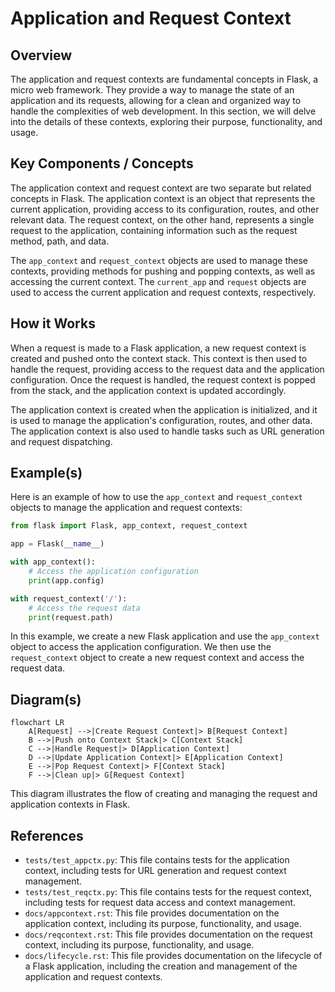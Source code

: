 # Application and Request Context
## Overview
The application and request contexts are fundamental concepts in Flask, a micro web framework. They provide a way to manage the state of an application and its requests, allowing for a clean and organized way to handle the complexities of web development. In this section, we will delve into the details of these contexts, exploring their purpose, functionality, and usage.

## Key Components / Concepts
The application context and request context are two separate but related concepts in Flask. The application context is an object that represents the current application, providing access to its configuration, routes, and other relevant data. The request context, on the other hand, represents a single request to the application, containing information such as the request method, path, and data.

The `app_context` and `request_context` objects are used to manage these contexts, providing methods for pushing and popping contexts, as well as accessing the current context. The `current_app` and `request` objects are used to access the current application and request contexts, respectively.

## How it Works
When a request is made to a Flask application, a new request context is created and pushed onto the context stack. This context is then used to handle the request, providing access to the request data and the application configuration. Once the request is handled, the request context is popped from the stack, and the application context is updated accordingly.

The application context is created when the application is initialized, and it is used to manage the application's configuration, routes, and other data. The application context is also used to handle tasks such as URL generation and request dispatching.

## Example(s)
Here is an example of how to use the `app_context` and `request_context` objects to manage the application and request contexts:
```python
from flask import Flask, app_context, request_context

app = Flask(__name__)

with app_context():
    # Access the application configuration
    print(app.config)

with request_context('/'):
    # Access the request data
    print(request.path)
```
In this example, we create a new Flask application and use the `app_context` object to access the application configuration. We then use the `request_context` object to create a new request context and access the request data.

## Diagram(s)
```mermaid
flowchart LR
    A[Request] -->|Create Request Context|> B[Request Context]
    B -->|Push onto Context Stack|> C[Context Stack]
    C -->|Handle Request|> D[Application Context]
    D -->|Update Application Context|> E[Application Context]
    E -->|Pop Request Context|> F[Context Stack]
    F -->|Clean up|> G[Request Context]
```
This diagram illustrates the flow of creating and managing the request and application contexts in Flask.

## References
* `tests/test_appctx.py`: This file contains tests for the application context, including tests for URL generation and request context management.
* `tests/test_reqctx.py`: This file contains tests for the request context, including tests for request data access and context management.
* `docs/appcontext.rst`: This file provides documentation on the application context, including its purpose, functionality, and usage.
* `docs/reqcontext.rst`: This file provides documentation on the request context, including its purpose, functionality, and usage.
* `docs/lifecycle.rst`: This file provides documentation on the lifecycle of a Flask application, including the creation and management of the application and request contexts.